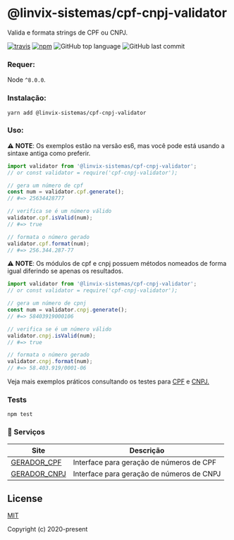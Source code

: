 # @linvix-sistemas/cpf-cnpj-validator
Valida e formata strings de CPF ou CNPJ.

[![travis][travis-image]][travis-url]
[![npm][npm-image]][npm-url]
![GitHub top language](https://img.shields.io/github/languages/top/linvix-sistemas/cpf-cnpj-validator)
![GitHub last commit](https://img.shields.io/github/last-commit/linvix-sistemas/cpf-cnpj-validator)

[travis-image]: https://travis-ci.org/linvix-sistemas/cpf-cnpj-validator.svg?branch=master
[travis-url]: https://travis-ci.org/linvix-sistemas/cpf-cnpj-validator
[npm-image]: https://img.shields.io/npm/v/cpf-cnpj-validator.svg?style=flat
[npm-url]: https://npmjs.org/package/cpf-cnpj-validator

### Requer:
Node ``^8.0.0``.

### Instalação:
```
yarn add @linvix-sistemas/cpf-cnpj-validator
```

### Uso:
:warning: __NOTE__: Os exemplos estão na versão es6, mas você pode está usando a sintaxe antiga como preferir.
```js
import validator from '@linvix-sistemas/cpf-cnpj-validator';
// or const validator = require('cpf-cnpj-validator');

// gera um número de cpf
const num = validator.cpf.generate();
// #=> 25634428777

// verifica se é um número válido
validator.cpf.isValid(num);
// #=> true

// formata o número gerado
validator.cpf.format(num);
// #=> 256.344.287-77
```

:warning: __NOTE__: Os módulos de cpf e cnpj possuem métodos nomeados de forma igual diferindo se apenas os resultados.

```js
import validator from '@linvix-sistemas/cpf-cnpj-validator';
// or const validator = require('cpf-cnpj-validator');

// gera um número de cpnj
const num = validator.cnpj.generate();
// #=> 58403919000106

// verifica se é um número válido
validator.cnpj.isValid(num);
// #=> true

// formata o número gerado
validator.cnpj.format(num);
// #=> 58.403.919/0001-06
```

Veja mais exemplos práticos consultando os testes para [CPF](./test/cpf.test.ts) e [CNPJ.](./test/cpf.test.ts)

### Tests
```shell
npm test
```

### :rocket: Serviços

| Site | Descrição |
|---------|--------------|
| [GERADOR_CPF] | Interface para geração de números de CPF |
| [GERADOR_CNPJ] | Interface para geração de números de CNPJ |

[GERADOR_CPF]: https://geradorcpf.org/
[GERADOR_CNPJ]: https://geradorcnpj.org/

## License

[MIT](http://opensource.org/licenses/MIT)

Copyright (c) 2020-present
